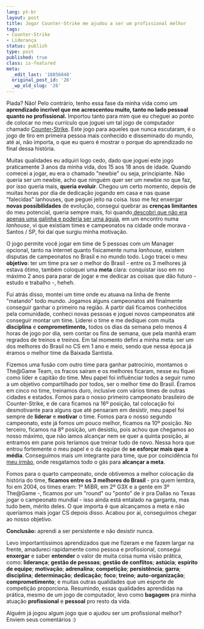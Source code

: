 ```yaml
---
lang: pt-br
layout: post
title: Jogar Counter-Strike me ajudou a ser um profissional melhor
tags:
- Counter-Strike
- Liderança
status: publish
type: post
published: true
class: is-featured
meta:
  _edit_last: '18856848'
  original_post_id: '26'
  _wp_old_slug: '26'
---
```

Piada? Não! Pelo contrário, tenho essa fase da minha vida como um <strong>aprendizado incrível que me acrescentou muito, tanto no lado pessoal quanto no profissional.</strong> Importou tanto para mim que eu cheguei ao ponto de colocar no meu currículo que joguei um tal jogo de computador chamado <a href="http://pt.wikipedia.org/wiki/Counter-Strike" target="_blank">Counter-Strike</a>. Este jogo para aqueles que nunca escutaram, é o jogo de tiro em primeira pessoa mais conhecido e disseminado do mundo, até ai, não importa, o que eu quero é mostrar o porque do aprendizado no final dessa história.

Muitas qualidades eu adquiri logo cedo, dado que joguei este jogo praticamente 3 anos da minha vida, dos 15 aos 18 anos de idade. Quando comecei a jogar, eu era o chamado "newbie" ou seja, principiante. Não queria ser um newbie, acho que ninguém quer ser um newbie no que faz, por isso queria mais, <strong>queria evoluir</strong>. Chegou um certo momento, depois de muitas horas por dia de dedicação jogando em casa e nas quase "falecidas" lanhouses, que peguei jeito na coisa. Isso me fez enxergar <strong>novas possibilidades</strong> de evolução, consegui quebrar as <strong>crenças limitantes</strong> do meu potencial, queria sempre mais, foi quando<a href="http://www.livrariasaraiva.com.br/produto/400448/a-aguia-e-a-galinha/" target="_blank"> descobri que não era apenas uma galinha e poderia ser uma águia</a>, em um encontro numa <em>lanhouse</em>, vi que existiam times e campeonatos na cidade onde morava - Santos / SP, foi daí que surgiu minha motivação.

O jogo permite você jogar em time de 5 pessoas com um Manager opcional, tanto na internet quanto fisicamente numa <em>lanhouse</em>, existem disputas de campeonatos no Brasil e no mundo todo. Logo tracei o meu <strong>objetivo</strong>: ter um time pra ser o melhor do Brasil - entre os 3 melhores já estava ótimo, também coloquei uma <strong>meta</strong> clara: conquistar isso em no máximo 2 anos para parar de jogar e me dedicar as coisas que dão futuro - estudo e trabalho -, heheh.

Fui atrás disso, montei um time onde eu atuava na linha de frente "matando" todo mundo. Jogamos alguns campeonatos até finalmente conseguir ganhar o primeiro na região. A partir dali ficamos conhecidos pela comunidade, conheci novas pessoas e joguei novos campeonatos até conseguir montar um time. Liderei o time e me dediquei com muita <strong>disciplina</strong> e <strong>comprometimento,</strong> todos os dias da semana pelo menos 4 horas de jogo por dia, sem contar os fins de semana, que pela manhã eram regrados de treinos e treinos. Em tal momento defini a minha meta: ser um dos melhores do Brasil no CS em 1 ano e meio, sendo que nessa época já éramos o melhor time da Baixada Santista.

Fizemos uma fusão com outro time para ganhar patrocínio, montamos o The@Game Team, os fracos saíram e os melhores ficaram, nesse eu fiquei como líder e capitão do time. Meu papel foi influênciar todos a seguir rumo a um objetivo compartilhado por todos, ser o melhor time do Brasil. Éramos em cinco no time, treinamos duro, inclusive com vários times de outras cidades e estados. Fomos para o nosso primeiro campeonato brasileiro de Counter-Strike, e de cara ficamos na 16º posição, tal colocação foi desmotivante para alguns que até pensaram em desistir, meu papel foi sempre de <strong>liderar</strong> e <strong>motivar</strong> o time. Fomos para o nosso segundo campeonato, este já fomos um pouco melhor, ficamos na 10º posição. No terceiro, ficamos na 8º posição, um desistiu, pois achou que chegamos ao nosso máximo, que não íamos alcançar nem se quer a quinta posição, ai entramos em pane pois teríamos que treinar tudo de novo. Nessa hora que entrou fortemente o meu papel e o da equipe de <strong>se esforçar mais que a média</strong>. Conseguimos mais um integrante para  time, que por coincidência foi <a href="http://twitter.com/brunoadacosta" target="_blank">meu irmão</a>, onde resgatamos todo o gás para <strong>alcançar a meta</strong>.

Fomos para o quarto campeonato, onde obtivemos a  melhor colocação da história do time, <strong>ficamos entre os 3 melhores do Brasil</strong> - pra quem lembra, foi em 2004, os times eram: 1º MiBR, em 2º G3X e a gente em 3º The@Game -, ficamos por um "round" ou "ponto" de ir pra Dallas no Texas jogar o campeonato mundial - isso ainda está entalado na garganta, mas tudo bem, mérito deles. O que importa é que alcançamos a meta e não queríamos mais jogar CS depois disso. Acabou por ai, conseguimos chegar ao nosso objetivo.

**Conclusão:** aprendi a ser persistente e não desistir nunca.

Levo importantíssimos aprendizados que me fizeram e me fazem largar na frente, amadureci rapidamente como pessoa e profissional, consegui <strong>enxergar</strong> e saber <strong>entender</strong> o valor de muita coisa numa visão prática, como: <strong>liderança</strong>; <strong>gestão de pessoas</strong>; <strong>gestão de conflitos</strong>; <strong>astúcia</strong>; <strong>espírito de equipe</strong>; <strong>motivação</strong>; <strong>adrenalina</strong>; <strong>competição</strong>; <strong>persistência</strong>; <strong>garra</strong>; <strong>disciplina</strong>; <strong>determinação</strong>; <strong>dedicação</strong>; <strong>foco</strong>; <strong>treino</strong>; <strong>auto-organização</strong>; <strong>comprometimento</strong>; e muitas outras qualidades que um esporte de competição proporciona. Resumindo, essas qualidades aprendidas na prática, mesmo de um jogo de computador, levo como <strong>bagagem</strong> pra minha atuação <strong>profissional</strong> e <strong>pessoal</strong> pro resto da vida.

Alguém já jogou algum jogo que o ajudou ser um profissional melhor? Enviem seus comentários :)
